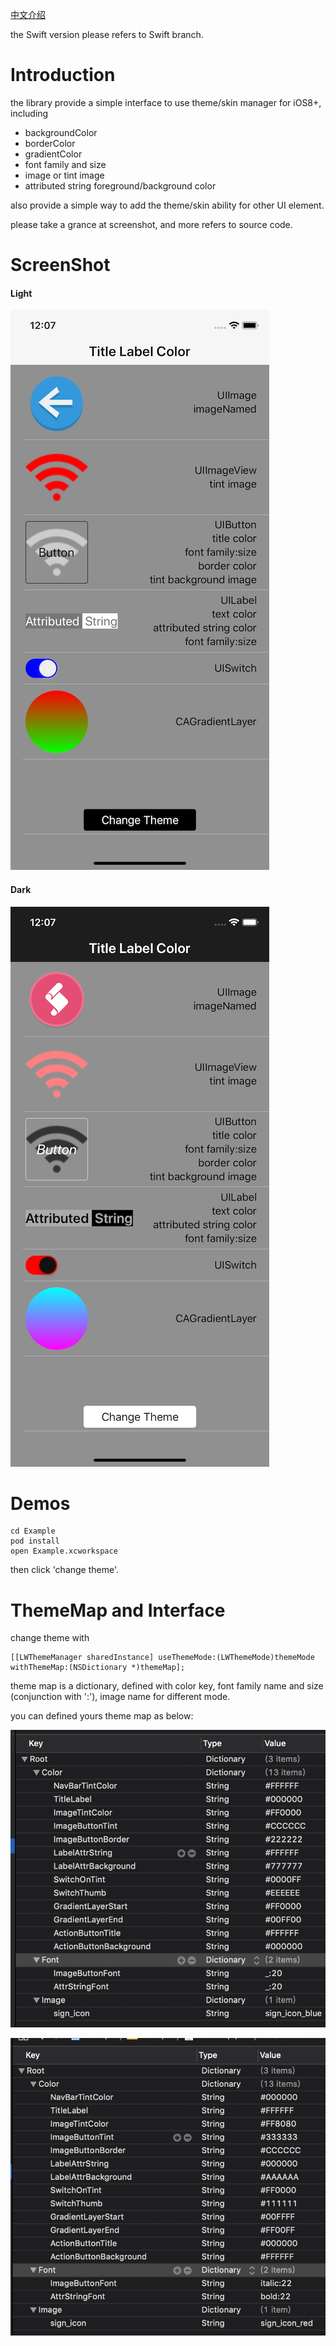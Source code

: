 
[中文介绍](http://suchang.net/blog/2019-12.html#p1)

the Swift version please refers to Swift branch.

# Introduction

the library provide a simple interface to use theme/skin manager for iOS8+, including 

- backgroundColor
- borderColor
- gradientColor
- font family and size
- image or tint image
- attributed string foreground/background color

also provide a simple way to add the theme/skin ability for other UI element.

please take a grance at screenshot, and more refers to source code.

# ScreenShot

#### Light

![Light](https://github.com/lalawue/LWTheme/blob/ObjC/Example/Screenshot/light.png)

#### Dark

![Dark](https://github.com/lalawue/LWTheme/blob/ObjC/Example/Screenshot/dark.png)

# Demos

```
cd Example
pod install
open Example.xcworkspace
```

then click 'change theme'.

# ThemeMap and Interface

change theme with 

```
[[LWThemeManager sharedInstance] useThemeMode:(LWThemeMode)themeMode withThemeMap:(NSDictionary *)themeMap];
```

theme map is a dictionary, defined with color key, font family name and size (conjunction with ':'), image name for different mode.

you can defined yours theme map as below:

![LightMap](https://github.com/lalawue/LWTheme/blob/ObjC/Example/Screenshot/lightmap.png)

![DarkMap](https://github.com/lalawue/LWTheme/blob/ObjC/Example/Screenshot/darkmap.png)
